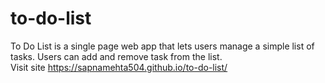 # to-do-list
To Do List is a single page web app that lets users manage a simple list of tasks. Users can add and remove task from the list.<br>
Visit site https://sapnamehta504.github.io/to-do-list/
